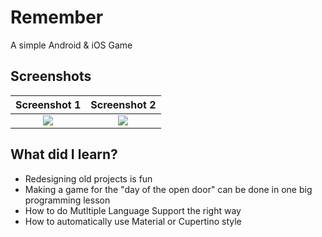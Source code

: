 # Remember
 A simple Android & iOS Game

## Screenshots

Screenshot 1               |  Screenshot 2
:-------------------------:|:-------------------------:
![](https://i.imgur.com/HfPYq83.png)  |  ![](https://i.imgur.com/wzLJTs0.png)

## What did I learn?
* Redesigning old projects is fun
* Making a game for the "day of the open door" can be done in one big programming lesson
* How to do Mutltiple Language Support the right way
* How to automatically use Material or Cupertino style
